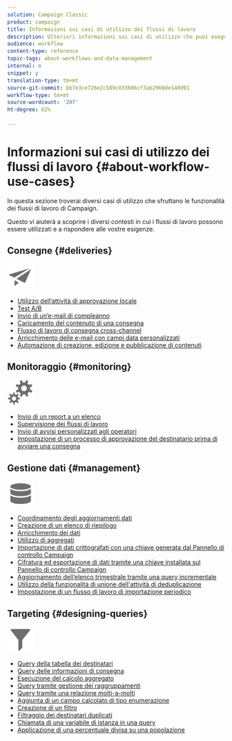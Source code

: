 ```yaml
---
solution: Campaign Classic
product: campaign
title: Informazioni sui casi di utilizzo dei flussi di lavoro
description: Ulteriori informazioni sui casi di utilizzo che puoi eseguire utilizzando i flussi di lavoro Campaign Classic.
audience: workflow
content-type: reference
topic-tags: about-workflows-and-data-management
internal: n
snippet: y
translation-type: tm+mt
source-git-commit: bb7e3ce726e2c589c033686cf3ab2960de140d91
workflow-type: tm+mt
source-wordcount: '207'
ht-degree: 62%

---
```



# Informazioni sui casi di utilizzo dei flussi di lavoro {#about-workflow-use-cases}

In questa sezione troverai diversi casi di utilizzo che sfruttano le funzionalità dei flussi di lavoro di Campaign.

Questo vi aiuterà a scoprire i diversi contesti in cui i flussi di lavoro possono essere utilizzati e a rispondere alle vostre esigenze.

## Consegne {#deliveries}

<img src="assets/do-not-localize/icon_send.svg" width="60px">

* [Utilizzo dell’attività di approvazione locale](../../workflow/using/using-the-local-approval-activity.md)
* [Test A/B](../../workflow/using/a-b-testing.md)
* [Invio di un’e-mail di compleanno](../../workflow/using/sending-a-birthday-email.md)
* [Caricamento del contenuto di una consegna](../../workflow/using/loading-delivery-content.md)
* [Flusso di lavoro di consegna cross-channel](../../workflow/using/cross-channel-delivery-workflow.md)
* [Arricchimento delle e-mail con campi data personalizzati](../../workflow/using/email-enrichment-with-custom-date-fields.md)
* [Automazione di creazione, edizione e pubblicazione di contenuti](../../delivery/using/automating-via-workflows.md#examples)

## Monitoraggio {#monitoring}

<img src="assets/do-not-localize/icon_monitoring.svg" width="60px">

* [Invio di un report a un elenco](../../workflow/using/sending-a-report-to-a-list.md)
* [Supervisione dei flussi di lavoro](../../workflow/using/supervising-workflows.md)
* [Invio di avvisi personalizzati agli operatori](../../workflow/using/sending-personalized-alerts-to-operators.md)
* [Impostazione di un processo di approvazione del destinatario prima di avviare una consegna](../../workflow/using/using-the-local-approval-activity.md)

## Gestione dati {#management}

<img src="assets/do-not-localize/icon_manage.svg" width="60px">

* [Coordinamento degli aggiornamenti dati](../../workflow/using/coordinating-data-updates.md)
* [Creazione di un elenco di riepilogo](../../workflow/using/creating-a-summary-list.md)
* [Arricchimento dei dati](../../workflow/using/enriching-data.md)
* [Utilizzo di aggregati](../../workflow/using/using-aggregates.md)
* [Importazione di dati crittografati con una chiave generata dal Pannello di controllo Campaign](../../platform/using/unzip-decrypt.md)
* [Cifratura ed esportazione di dati tramite una chiave installata sul Pannello di controllo Campaign](../../workflow/using/how-to-use-workflow-data.md#use-case-gpg-encrypt)
* [Aggiornamento dell’elenco trimestrale tramite una query incrementale](../../workflow/using/quarterly-list-update.md)
* [Utilizzo della funzionalità di unione dell&#39;attività di deduplicazione](../../workflow/using/deduplication-merge.md)
* [Impostazione di un flusso di lavoro di importazione periodico](../../workflow/using/recurring-import-workflow.md)

## Targeting {#designing-queries}

<img src="assets/do-not-localize/icon_filter.svg" width="60px">

* [Query della tabella dei destinatari](../../workflow/using/querying-recipient-table.md)
* [Query delle informazioni di consegna](../../workflow/using/querying-delivery-information.md)
* [Esecuzione del calcolo aggregato](../../workflow/using/performing-aggregate-computing.md)
* [Query tramite gestione dei raggruppamenti](../../workflow/using/querying-using-grouping-management.md)
* [Query tramite una relazione molti-a-molti](../../workflow/using/querying-using-many-to-many-relationship.md)
* [Aggiunta di un campo calcolato di tipo enumerazione](../../workflow/using/adding-enumeration-type-calculated-field.md)
* [Creazione di un filtro](../../workflow/using/creating-a-filter.md)
* [Filtraggio dei destinatari duplicati](../../workflow/using/filtering-duplicated-recipients.md)
* [Chiamata di una variabile di istanza in una query](../../workflow/using/javascript-scripts-and-templates.md#calling-an-instance-variable-in-a-query)
* [Applicazione di una percentuale divisa su una popolazione](../../workflow/using/javascript-scripts-and-templates.md#example)
